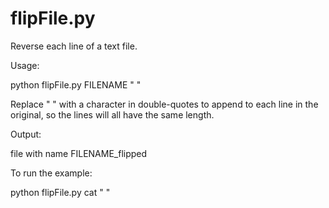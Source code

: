 flipFile.py
===========

Reverse each line of a text file.

Usage:

 python flipFile.py FILENAME " "

Replace " " with a character in double-quotes to append to each line in the original, so the lines will all have the same length.


Output:

 file with name FILENAME_flipped

To run the example:

 python flipFile.py cat " "
